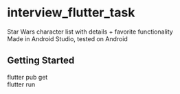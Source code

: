 # interview_flutter_task

Star Wars character list with details + favorite functionality  
Made in Android Studio, tested on Android

## Getting Started

flutter pub get  
flutter run
